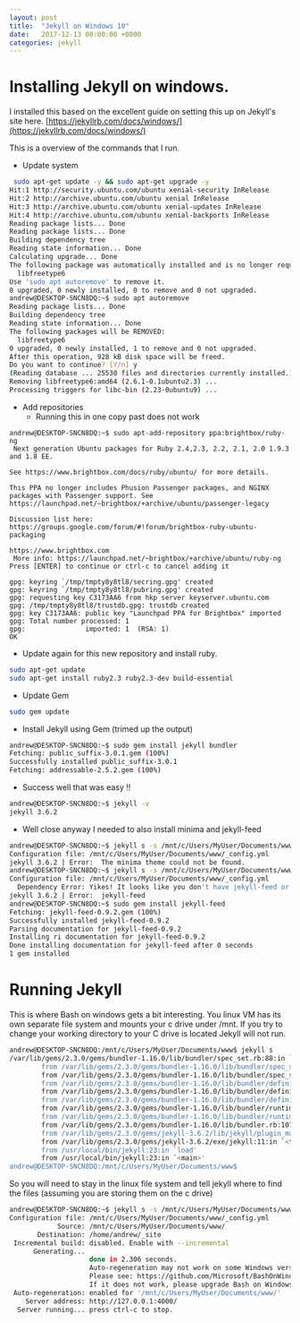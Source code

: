 ```yaml
---
layout: post
title:  "Jekyll on Windows 10"
date:   2017-12-13 00:00:00 +0000
categories: jekyll
---
```


# Installing Jekyll on windows. 
I installed this based on the excellent guide on setting this up on Jekyll's site here. [https://jekyllrb.com/docs/windows/](https://jekyllrb.com/docs/windows/)

This is a overview of the commands that I run.

* Update system

``` bash
 sudo apt-get update -y && sudo apt-get upgrade -y
Hit:1 http://security.ubuntu.com/ubuntu xenial-security InRelease
Hit:2 http://archive.ubuntu.com/ubuntu xenial InRelease
Hit:3 http://archive.ubuntu.com/ubuntu xenial-updates InRelease
Hit:4 http://archive.ubuntu.com/ubuntu xenial-backports InRelease
Reading package lists... Done
Reading package lists... Done
Building dependency tree
Reading state information... Done
Calculating upgrade... Done
The following package was automatically installed and is no longer required:
  libfreetype6
Use 'sudo apt autoremove' to remove it.
0 upgraded, 0 newly installed, 0 to remove and 0 not upgraded.
andrew@DESKTOP-SNCN8DQ:~$ sudo apt autoremove
Reading package lists... Done
Building dependency tree
Reading state information... Done
The following packages will be REMOVED:
  libfreetype6
0 upgraded, 0 newly installed, 1 to remove and 0 not upgraded.
After this operation, 928 kB disk space will be freed.
Do you want to continue? [Y/n] y
(Reading database ... 25530 files and directories currently installed.)
Removing libfreetype6:amd64 (2.6.1-0.1ubuntu2.3) ...
Processing triggers for libc-bin (2.23-0ubuntu9) ...
```

* Add repositories
    * Running this in one copy past does not work

```
andrew@DESKTOP-SNCN8DQ:~$ sudo apt-add-repository ppa:brightbox/ruby-ng
 Next generation Ubuntu packages for Ruby 2.4,2.3, 2.2, 2.1, 2.0 1.9.3 and 1.8 EE.

See https://www.brightbox.com/docs/ruby/ubuntu/ for more details.

This PPA no longer includes Phusion Passenger packages, and NGINX packages with Passenger support. See https://launchpad.net/~brightbox/+archive/ubuntu/passenger-legacy

Discussion list here: https://groups.google.com/forum/#!forum/brightbox-ruby-ubuntu-packaging

https://www.brightbox.com
 More info: https://launchpad.net/~brightbox/+archive/ubuntu/ruby-ng
Press [ENTER] to continue or ctrl-c to cancel adding it

gpg: keyring `/tmp/tmpty8y8tl8/secring.gpg' created
gpg: keyring `/tmp/tmpty8y8tl8/pubring.gpg' created
gpg: requesting key C3173AA6 from hkp server keyserver.ubuntu.com
gpg: /tmp/tmpty8y8tl8/trustdb.gpg: trustdb created
gpg: key C3173AA6: public key "Launchpad PPA for Brightbox" imported
gpg: Total number processed: 1
gpg:               imported: 1  (RSA: 1)
OK
```

* Update again for this new repository and install ruby. 

``` bash
sudo apt-get update
sudo apt-get install ruby2.3 ruby2.3-dev build-essential
``` 

* Update Gem

``` bash
sudo gem update
```

* Install Jekyll using Gem (trimed up the output)

``` bash
andrew@DESKTOP-SNCN8DQ:~$ sudo gem install jekyll bundler
Fetching: public_suffix-3.0.1.gem (100%)
Successfully installed public_suffix-3.0.1
Fetching: addressable-2.5.2.gem (100%)
```

* Success well that was easy !!

``` bash
andrew@DESKTOP-SNCN8DQ:~$ jekyll -v
jekyll 3.6.2
```

* Well close anyway I needed to also install minima and jekyll-feed

``` bash
andrew@DESKTOP-SNCN8DQ:~$ jekyll s -s /mnt/c/Users/MyUser/Documents/www/
Configuration file: /mnt/c/Users/MyUser/Documents/www/_config.yml
jekyll 3.6.2 | Error:  The minima theme could not be found.
andrew@DESKTOP-SNCN8DQ:~$ jekyll s -s /mnt/c/Users/MyUser/Documents/www/
Configuration file: /mnt/c/Users/MyUser/Documents/www/_config.yml
  Dependency Error: Yikes! It looks like you don't have jekyll-feed or one of its dependencies installed. In order to use Jekyll as currently configured, you'll need to install this gem. The full error message from Ruby is: 'cannot load such file -- jekyll-feed' If you run into trouble, you can find helpful resources at https://jekyllrb.com/help/!
jekyll 3.6.2 | Error:  jekyll-feed
andrew@DESKTOP-SNCN8DQ:~$ sudo gem install jekyll-feed
Fetching: jekyll-feed-0.9.2.gem (100%)
Successfully installed jekyll-feed-0.9.2
Parsing documentation for jekyll-feed-0.9.2
Installing ri documentation for jekyll-feed-0.9.2
Done installing documentation for jekyll-feed after 0 seconds
1 gem installed
```

# Running Jekyll

This is where Bash on windows gets a bit interesting. You linux VM has its own separate file system and mounts your c drive under /mnt. If you try to change your working directory to your C drive is located Jekyll will not run. 

``` bash
andrew@DESKTOP-SNCN8DQ:/mnt/c/Users/MyUser/Documents/www$ jekyll s
/var/lib/gems/2.3.0/gems/bundler-1.16.0/lib/bundler/spec_set.rb:88:in `block in materialize': Could not find public_suffix-2.0.5 in any of the sources (Bundler::GemNotFound)
        from /var/lib/gems/2.3.0/gems/bundler-1.16.0/lib/bundler/spec_set.rb:82:in `map!'
        from /var/lib/gems/2.3.0/gems/bundler-1.16.0/lib/bundler/spec_set.rb:82:in `materialize'
        from /var/lib/gems/2.3.0/gems/bundler-1.16.0/lib/bundler/definition.rb:170:in `specs'
        from /var/lib/gems/2.3.0/gems/bundler-1.16.0/lib/bundler/definition.rb:237:in `specs_for'
        from /var/lib/gems/2.3.0/gems/bundler-1.16.0/lib/bundler/definition.rb:226:in `requested_specs'
        from /var/lib/gems/2.3.0/gems/bundler-1.16.0/lib/bundler/runtime.rb:108:in `block in definition_method'
        from /var/lib/gems/2.3.0/gems/bundler-1.16.0/lib/bundler/runtime.rb:20:in `setup'
        from /var/lib/gems/2.3.0/gems/bundler-1.16.0/lib/bundler.rb:107:in `setup'
        from /var/lib/gems/2.3.0/gems/jekyll-3.6.2/lib/jekyll/plugin_manager.rb:50:in `require_from_bundler'
        from /var/lib/gems/2.3.0/gems/jekyll-3.6.2/exe/jekyll:11:in `<top (required)>'
        from /usr/local/bin/jekyll:23:in `load'
        from /usr/local/bin/jekyll:23:in `<main>'
andrew@DESKTOP-SNCN8DQ:/mnt/c/Users/MyUser/Documents/www$
```

So you will need to stay in the linux file system and tell jekyll where to find the files (assuming you are storing them on the c drive)

``` bash
andrew@DESKTOP-SNCN8DQ:~$ jekyll s -s /mnt/c/Users/MyUser/Documents/www/
Configuration file: /mnt/c/Users/MyUser/Documents/www/_config.yml
            Source: /mnt/c/Users/MyUser/Documents/www/
       Destination: /home/andrew/_site
 Incremental build: disabled. Enable with --incremental
      Generating...
                    done in 2.306 seconds.
                    Auto-regeneration may not work on some Windows versions.
                    Please see: https://github.com/Microsoft/BashOnWindows/issues/216
                    If it does not work, please upgrade Bash on Windows or run Jekyll with --no-watch.
 Auto-regeneration: enabled for '/mnt/c/Users/MyUser/Documents/www/'
    Server address: http://127.0.0.1:4000/
  Server running... press ctrl-c to stop.
```